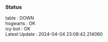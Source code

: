 ### Status


table : DOWN  
hogwarts : OK  
icy-bot : OK  
Latest Update : 2024-04-04 23:08:42.214060
